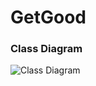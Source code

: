 # GetGood
### Class Diagram
![Class Diagram](https://user-images.githubusercontent.com/79151971/115753103-01dbd100-a3c5-11eb-9387-355336fd41dd.jpg)
